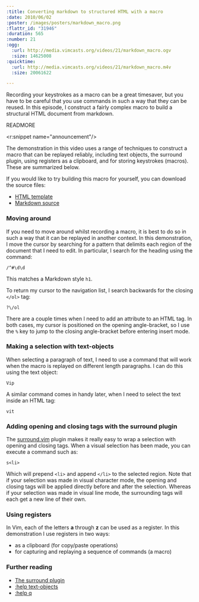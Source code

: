 ```yaml
--- 
:title: Converting markdown to structured HTML with a macro
:date: 2010/06/02
:poster: /images/posters/markdown_macro.png
:flattr_id: "31946"
:duration: 565
:number: 21
:ogg: 
  :url: http://media.vimcasts.org/videos/21/markdown_macro.ogv
  :size: 14625008
:quicktime: 
  :url: http://media.vimcasts.org/videos/21/markdown_macro.m4v
  :size: 20061622

---
```


Recording your keystrokes as a macro can be a great timesaver, but you have to be careful that you use commands in such a way that they can be reused. In this episode, I construct a fairly complex macro to build a structural HTML document from markdown.


READMORE

<r:snippet name="announcement"/>

The demonstration in this video uses a range of techniques to construct a
macro that can be replayed reliably, including text objects, the surround
plugin, using registers as a clipboard, and for storing keystrokes (macros).
These are summarized below.

If you would like to try building this macro for yourself, you can download
the source files:

* [HTML template][template]
* [Markdown source][source]

### Moving around ###

If you need to move around whilst recording a macro, it is best to do so in
such a way that it can be replayed in another context. In this demonstration,
I move the cursor by searching for a pattern that delimits each region of the
document that I need to edit. In particular, I search for the heading using
the command:

    /^#\d\d

This matches a Markdown style `h1`.

To return my cursor to the navigation list, I search backwards for the closing
`</ol>` tag:

    ?\/ol

There are a couple times when I need to add an attribute to an HTML tag. In
both cases, my cursor is positioned on the opening angle-bracket, so I use the
`%` key to jump to the closing angle-bracket before entering insert mode.

### Making a selection with text-objects ###

When selecting a paragraph of text, I need to use a command that will work
when the macro is replayed on different length paragraphs. I can do this using
the text object:

    Vip

A similar command comes in handy later, when I need to select the text inside
an HTML tag:
  
    vit

### Adding opening and closing tags with the surround plugin ###

The [surround.vim][s] plugin makes it really easy to wrap a selection with
opening and closing tags. When a visual selection has been made, you can
execute a command such as:

    s<li>

Which will prepend `<li>` and append `</li>` to the selected region. Note that
if your selection was made in visual character mode, the opening and closing
tags will be applied directly before and after the selection. Whereas if your
selection was made in visual line mode, the surrounding tags will each get a
new line of their own.

### Using registers ###

In Vim, each of the letters **a** through **z** can be used as a register. In
this demonstration I use registers in two ways:

* as a clipboard (for copy/paste operations)
* for capturing and replaying a sequence of commands (a macro)

### Further reading ###

* [The surround plugin][s]
* [:help text-objects][to]
* [:help q][record]

[s]: http://www.vim.org/scripts/script.php?script_id=1697
[to]: http://vimdoc.sourceforge.net/htmldoc/motion.html#text-objects
[record]: http://vimdoc.sourceforge.net/htmldoc/repeat.html#q
[template]: http://vimcasts.org/episodes/converting-markdown-to-structured-html-with-a-macro/template.html
[source]: http://vimcasts.org/episodes/converting-markdown-to-structured-html-with-a-macro/pecha-kucha-script.md
